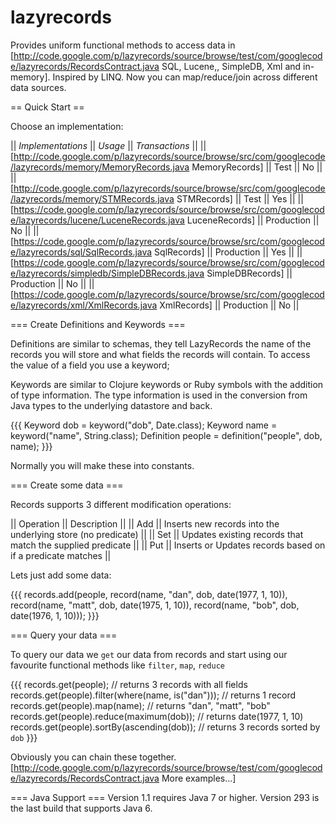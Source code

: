 lazyrecords
===========

Provides uniform functional methods to access data in [http://code.google.com/p/lazyrecords/source/browse/test/com/googlecode/lazyrecords/RecordsContract.java SQL, Lucene,, SimpleDB, Xml and in-memory]. Inspired by LINQ. Now you can map/reduce/join across different data sources.

== Quick Start ==

Choose an implementation:

|| *Implementations* || *Usage* || *Transactions* || 
|| [http://code.google.com/p/lazyrecords/source/browse/src/com/googlecode/lazyrecords/memory/MemoryRecords.java MemoryRecords] || Test || No ||
|| [http://code.google.com/p/lazyrecords/source/browse/src/com/googlecode/lazyrecords/memory/STMRecords.java STMRecords] || Test || Yes ||
|| [https://code.google.com/p/lazyrecords/source/browse/src/com/googlecode/lazyrecords/lucene/LuceneRecords.java LuceneRecords] || Production || No ||
|| [https://code.google.com/p/lazyrecords/source/browse/src/com/googlecode/lazyrecords/sql/SqlRecords.java SqlRecords] || Production || Yes ||
|| [https://code.google.com/p/lazyrecords/source/browse/src/com/googlecode/lazyrecords/simpledb/SimpleDBRecords.java SimpleDBRecords] || Production || No ||
|| [https://code.google.com/p/lazyrecords/source/browse/src/com/googlecode/lazyrecords/xml/XmlRecords.java XmlRecords] || Production || No ||


=== Create Definitions and Keywords ===

Definitions are similar to schemas, they tell LazyRecords the name of the records you will store and what fields the records will contain. To access the value of a field you use a keyword;

Keywords are similar to Clojure keywords or Ruby symbols with the addition of type information. The type information is used in the conversion from Java types to the underlying datastore and back.

{{{
Keyword<Date> dob = keyword("dob", Date.class);
Keyword<String> name = keyword("name", String.class);
Definition people = definition("people", dob, name);
}}}

Normally you will make these into constants. 

=== Create some data ===

Records supports 3 different modification operations:

|| Operation || Description ||
|| Add || Inserts new records into the underlying store (no predicate) ||
|| Set || Updates existing records that match the supplied predicate ||
|| Put || Inserts or Updates records based on if a predicate matches ||

Lets just add some data:

{{{
records.add(people,
    record(name, "dan", dob, date(1977, 1, 10)),
    record(name, "matt", dob, date(1975, 1, 10)),
    record(name, "bob", dob, date(1976, 1, 10)));
}}}

=== Query your data ===

To query our data we `get` our data from records and start using our favourite functional methods like `filter`, `map`, `reduce` 

{{{
records.get(people); // returns 3 records with all fields
records.get(people).filter(where(name, is("dan"))); // returns 1 record
records.get(people).map(name); // returns "dan", "matt", "bob"
records.get(people).reduce(maximum(dob)); // returns date(1977, 1, 10)
records.get(people).sortBy(ascending(dob)); // returns 3 records sorted by `dob` 
}}}

Obviously you can chain these together. [http://code.google.com/p/lazyrecords/source/browse/test/com/googlecode/lazyrecords/RecordsContract.java More examples...]

=== Java Support ===
Version 1.1 requires Java 7 or higher. Version 293 is the last build that supports Java 6.
